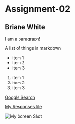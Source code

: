 # Assignment-02
## Briane White

I am a paragraph!

A list of things in markdown

- item 1
- item 2
- item 3

1. item 1
2. item 2
3. item 3

[Google Search](https://www.google.com/?client=safari)

[My Responses file](./responses.txt)

![My Screen Shot](./images/ScreenShot.png)
